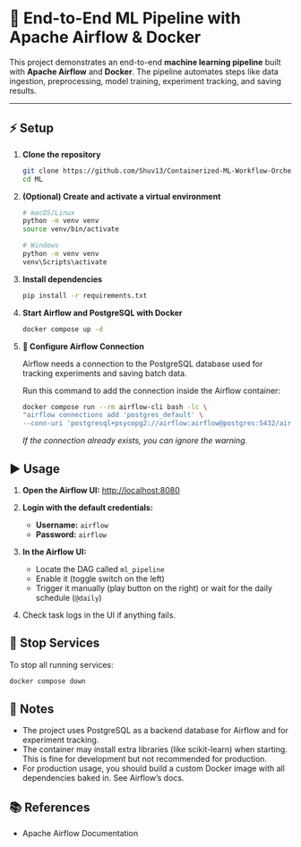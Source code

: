 # 🚀 End-to-End ML Pipeline with Apache Airflow & Docker

This project demonstrates an end-to-end **machine learning pipeline** built with **Apache Airflow** and **Docker**.
The pipeline automates steps like data ingestion, preprocessing, model training, experiment tracking, and saving results.

---

## ⚡ Setup

1.  **Clone the repository**
    ```bash
    git clone https://github.com/Shuv13/Containerized-ML-Workflow-Orchestrator.git
    cd ML
    ```

2.  **(Optional) Create and activate a virtual environment**
    ```bash
    # macOS/Linux
    python -m venv venv
    source venv/bin/activate  
    
    # Windows
    python -m venv venv
    venv\Scripts\activate   
    ```

3.  **Install dependencies**
    ```bash
    pip install -r requirements.txt
    ```

4.  **Start Airflow and PostgreSQL with Docker**
    ```bash
    docker compose up -d
    ```

5.  **🔗 Configure Airflow Connection**
    
    Airflow needs a connection to the PostgreSQL database used for tracking experiments and saving batch data.
    
    Run this command to add the connection inside the Airflow container:
    
    ```bash
    docker compose run --rm airflow-cli bash -lc \
    "airflow connections add 'postgres_default' \
    --conn-uri 'postgresql+psycopg2://airflow:airflow@postgres:5432/airflow'"
    ```
    *If the connection already exists, you can ignore the warning.*

## ▶️ Usage

1.  **Open the Airflow UI:**
    [http://localhost:8080](http://localhost:8080)

2.  **Login with the default credentials:**
    * **Username:** `airflow`
    * **Password:** `airflow`

3.  **In the Airflow UI:**
    * Locate the DAG called `ml_pipeline`
    * Enable it (toggle switch on the left)
    * Trigger it manually (play button on the right) or wait for the daily schedule (`@daily`)

4.  Check task logs in the UI if anything fails.

## 🛑 Stop Services

To stop all running services:
```bash
docker compose down
```

## 📌 Notes

* The project uses PostgreSQL as a backend database for Airflow and for experiment tracking.
* The container may install extra libraries (like scikit-learn) when starting. This is fine for development but not recommended for production.
* For production usage, you should build a custom Docker image with all dependencies baked in. See Airflow’s docs.

## 📚 References

* Apache Airflow Documentation
